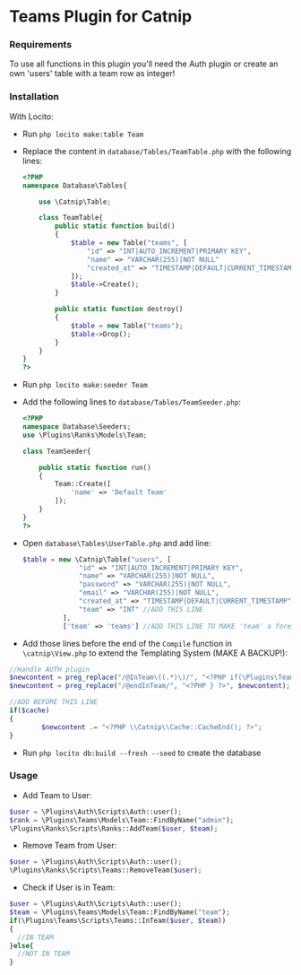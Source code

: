 # Teams Plugin for Catnip

### Requirements

To use all functions in this plugin you'll need the Auth plugin or create an own 'users' table with a team row as integer!

### Installation
With Locito:
* Run ``` php locito make:table Team ```
* Replace the content in ```database/Tables/TeamTable.php``` with the following lines:
  ```php
  <?PHP
  namespace Database\Tables{

      use \Catnip\Table;

      class TeamTable{
          public static function build()
          {
              $table = new Table("teams", [
                  "id" => "INT|AUTO_INCREMENT|PRIMARY KEY",
                  "name" => "VARCHAR(255)|NOT NULL"
                  "created_at" => "TIMESTAMP|DEFAULT|CURRENT_TIMESTAMP"
              ]);
              $table->Create();
          }

          public static function destroy()
          {
              $table = new Table("teams");
              $table->Drop();
          }
      }
  }
  ?>
  ```
* Run ```php locito make:seeder Team```
* Add the following lines to ```database/Tables/TeamSeeder.php```:
  ```php
  <?PHP
  namespace Database\Seeders;
  use \Plugins\Ranks\Models\Team;

  class TeamSeeder{

      public static function run()
      {
          Team::Create([
              'name' => 'Default Team'
          ]);
      }
  }
  ?>
  ```
* Open ```database\Tables\UserTable.php``` and add line:
  ```php
  $table = new \Catnip\Table("users", [
                "id" => "INT|AUTO_INCREMENT|PRIMARY KEY",
                "name" => "VARCHAR(255)|NOT NULL",
                "password" => "VARCHAR(255)|NOT NULL",
                "email" => "VARCHAR(255)|NOT NULL",
                "created_at" => "TIMESTAMP|DEFAULT|CURRENT_TIMESTAMP",
                "team" => "INT" //ADD THIS LINE
            ],
            ['team' => 'teams'] //ADD THIS LINE TO MAKE 'team' a foreign key
  ```

* Add those lines before the end of the ```Compile``` function in ```\catnip\View.php``` to extend the Templating System (MAKE A BACKUP!):
```php
//Handle AUTH plugin 
$newcontent = preg_replace("/@InTeam\((.*)\)/", "<?PHP if(\Plugins\Teams\Scripts\Teams::UserInTeam(\Plugins\Teams\Models\Team::FindByName($1))){?>", $newcontent);
$newcontent = preg_replace("/@endInTeam/", "<?PHP } ?>", $newcontent);

//ADD BEFORE THIS LINE
if($cache)
{
        $newcontent .= "<?PHP \\Catnip\\Cache::CacheEnd(); ?>";
}
```

* Run ```php locito db:build --fresh --seed``` to create the database

### Usage
* Add Team to User:
```php
$user = \Plugins\Auth\Scripts\Auth::user();
$rank = \Plugins\Teams\Models\Team::FindByName("admin");
\Plugins\Ranks\Scripts\Ranks::AddTeam($user, $team);
```

* Remove Team from User:
```php
$user = \Plugins\Auth\Scripts\Auth::user();
\Plugins\Ranks\Scripts\Teams::RemoveTeam($user);
```

* Check if User is in Team:
```php
$user = \Plugins\Auth\Scripts\Auth::user();
$team = \Plugins\Teams\Models\Team::FindByName("team");
if(\Plugins\Teams\Scripts\Teams::InTeam($user, $team))
{
  //IN TEAM
}else{
  //NOT IN TEAM
}

```